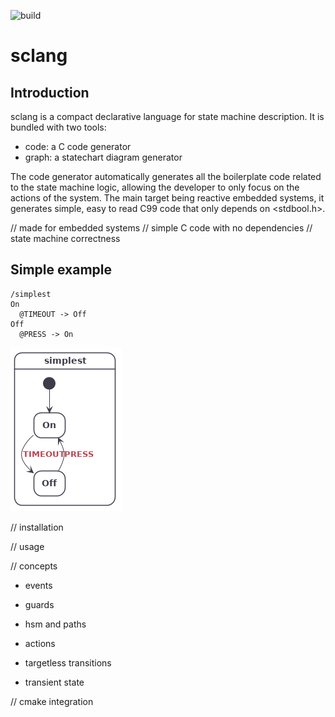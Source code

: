 ![build](https://github.com/alexis-boisserand/sclang/workflows/build/badge.svg)
# sclang

## Introduction
sclang is a compact declarative language for state machine description. It is bundled with two tools:
* code: a C code generator
* graph: a statechart diagram generator

The code generator automatically generates all the boilerplate code related to the state machine logic,
allowing the developer to only focus on the actions of the system.
The main target being reactive embedded systems, it generates simple, easy to read C99 code that only depends on <stdbool.h>.


// made for embedded systems
// simple C code with no dependencies
// state machine correctness

## Simple example
```
/simplest
On
  @TIMEOUT -> Off
Off
  @PRESS -> On
```
![simple example](doc/simplest.png)

// installation

// usage

// concepts

- events

- guards

- hsm and paths

- actions

- targetless transitions

- transient state

// cmake integration